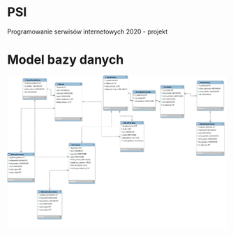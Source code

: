 # PSI
Programowanie serwisów internetowych 2020 - projekt

# Model bazy danych
![Model bazy danych](https://github.com/matswi0/PSI/blob/jedzenieonlineDocelowy/db_schema.png?raw=true)
